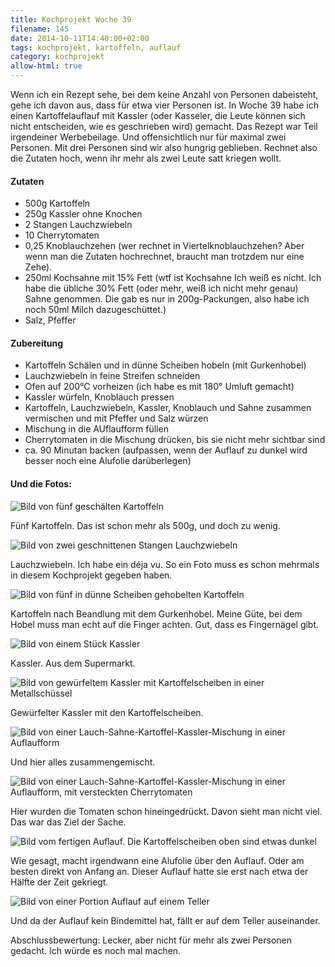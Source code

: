```yaml
---
title: Kochprojekt Woche 39
filename: 145
date: 2014-10-11T14:40:00+02:00
tags: kochprojekt, kartoffeln, auflauf
category: kochprojekt
allow-html: true
---
```

Wenn ich ein Rezept sehe, bei dem keine Anzahl von Personen dabeisteht, gehe ich davon aus, dass für etwa vier Personen ist.
In Woche 39 habe ich einen Kartoffelauflauf mit Kassler (oder Kasseler, die Leute können sich nicht entscheiden, wie es geschrieben wird) gemacht. Das Rezept war Teil irgendeiner Werbebeilage. Und offensichtlich nur für maximal zwei Personen. Mit drei Personen sind wir also hungrig geblieben. Rechnet also die Zutaten hoch, wenn ihr mehr als zwei Leute satt kriegen wollt.
<h4>Zutaten</h4>
<ul>
<li>500g Kartoffeln</li>
<li>250g Kassler ohne Knochen</li>
<li>2 Stangen Lauchzwiebeln</li>
<li>10 Cherrytomaten</li>
<li>0,25 Knoblauchzehen (wer rechnet in Viertelknoblauchzehen? Aber wenn man die Zutaten hochrechnet, braucht man trotzdem nur eine Zehe).</li>
<li>250ml Kochsahne mit 15% Fett (wtf ist Kochsahne Ich weiß es nicht. Ich habe die übliche 30% Fett (oder mehr, weiß ich nicht mehr genau) Sahne genommen. Die gab es nur in 200g-Packungen, also habe ich noch 50ml Milch dazugeschüttet.)</li>
<li>Salz, Pfeffer</li>
</ul>

<h4>Zubereitung</h4>
<ul>
<li>Kartoffeln Schälen und in dünne Scheiben hobeln (mit Gurkenhobel)</li>
<li>Lauchzwiebeln in feine Streifen schneiden</li>
<li>Ofen auf 200°C vorheizen (ich habe es mit 180° Umluft gemacht)</li>
<li>Kassler würfeln, Knoblauch pressen</li>
<li>Kartoffeln, Lauchzwiebeln, Kassler, Knoblauch und Sahne zusammen vermischen und mit Pfeffer und Salz würzen</li>
<li>Mischung in die AUflaufform füllen</li>
<li>Cherrytomaten in die Mischung drücken, bis sie nicht mehr sichtbar sind</li>
<li>ca. 90 Minutan backen (aufpassen, wenn der Auflauf zu dunkel wird besser noch eine Alufolie darüberlegen)</li>
</ul>
<h4>Und die Fotos:</h4>
<img src="/hosted_files/373/download" alt="Bild von fünf geschälten Kartoffeln">
<p>Fünf Kartoffeln. Das ist schon mehr als 500g, und doch zu wenig.</p>
<img src="/hosted_files/374/download" alt="Bild von zwei geschnittenen Stangen Lauchzwiebeln">
<p>Lauchzwiebeln. Ich habe ein déja vu. So ein Foto muss es schon mehrmals in diesem Kochprojekt gegeben haben.</p>
<img src="/hosted_files/375/download" alt="Bild von fünf in dünne Scheiben gehobelten Kartoffeln">
<p>Kartoffeln nach Beandlung mit dem Gurkenhobel. Meine Güte, bei dem Hobel muss man echt auf die Finger achten. Gut, dass es Fingernägel gibt.</p>
<img src="/hosted_files/376/download" alt="Bild von einem Stück Kassler">
<p>Kassler. Aus dem Supermarkt.</p>
<img src="/hosted_files/377/download" alt="Bild von gewürfeltem Kassler mit Kartoffelscheiben in einer Metallschüssel">
<p>Gewürfelter Kassler mit den Kartoffelscheiben.</p>
<img src="/hosted_files/378/download" alt="Bild von einer Lauch-Sahne-Kartoffel-Kassler-Mischung in einer Auflaufform">
<p>Und hier alles zusammengemischt.</p>
<img src="/hosted_files/379/download" alt="Bild von einer Lauch-Sahne-Kartoffel-Kassler-Mischung in einer Auflaufform, mit versteckten Cherrytomaten" title="Hallo Kinder! In diesem Bild haben wir zehn Cherrytomaten versteckt? Findet ihr sie?">
<p>Hier wurden die Tomaten schon hineingedrückt. Davon sieht man nicht viel. Das war das Ziel der Sache.</p>
<img src="/hosted_files/380/download" alt="Bild vom fertigen Auflauf. Die Kartoffelscheiben oben sind etwas dunkel">
<p>Wie gesagt, macht irgendwann eine Alufolie über den Auflauf. Oder am besten direkt von Anfang an. Dieser Auflauf hatte sie erst nach etwa der Hälfte der Zeit gekriegt.</p>
<img src="/hosted_files/381/download" alt="Bild von einer Portion Auflauf auf einem Teller">
<p>Und da der Auflauf kein Bindemittel hat, fällt er auf dem Teller auseinander.</p>

<p>Abschlussbewertung: Lecker, aber nicht für mehr als zwei Personen gedacht. Ich würde es noch mal machen.</p>
